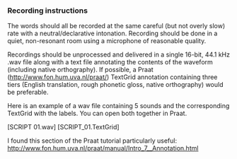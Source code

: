 ### Recording instructions

The words should all be recorded at the same careful (but not overly slow) rate with a neutral/declarative intonation. Recording should be done in a quiet, non-resonant room using a microphone of reasonable quality.

Recordings should be unprocessed and delivered in a single 16-bit, 44.1 kHz .wav file along with a text file annotating the contents of the waveform (including native orthography). If possible, a Praat (http://www.fon.hum.uva.nl/praat/) TextGrid annotation containing three tiers (English translation, rough phonetic gloss, native orthography) would be preferable.

Here is an example of a wav file containing 5 sounds and the corresponding TextGrid with the labels. You can open both together in Praat. 

[SCRIPT 01.wav]
[SCRIPT_01.TextGrid]

[id]: SCRIPT_01.TextGrid "Title"

I found this section of the Praat tutorial particularly useful:
http://www.fon.hum.uva.nl/praat/manual/Intro_7__Annotation.html






